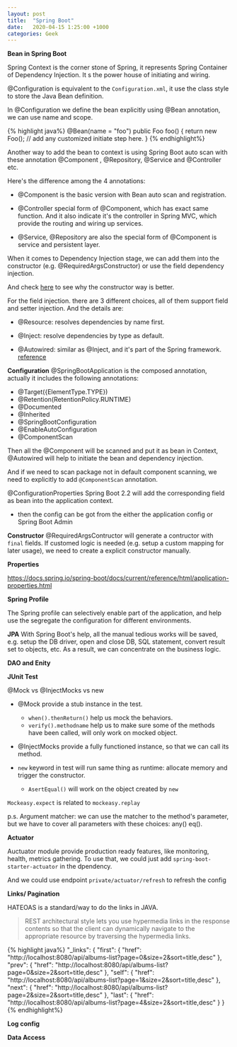 ```yaml
---
layout: post
title:  "Spring Boot"
date:   2020-04-15 1:25:00 +1000
categories: Geek
---
```


**Bean in Spring Boot**

Spring Context is the corner stone of Spring, it represents Spring Container of Dependency Injection. It
s the power house of initiating and wiring.

@Configuration is equivalent to the `Configuration.xml`, it use the class style to store the Java Bean definition.
  
In @Configuration we define the bean explicitly using @Bean annotation, we can use name and scope.

{% highlight java%}
@Bean(name = "foo")
public Foo foo() {
   return new Foo(); // add any customized initiate step here.
}
{% endhighlight%}

Another way to add the bean to context is using Spring Boot auto scan with these annotation @Component , @Repository, @Service and @Controller etc.

Here's the difference among the 4 annotations:

- @Component is the basic version with Bean auto scan and registration.

- @Controller special form of @Component, which has exact same function. And it also indicate it's the controller in Spring MVC, which provide the routing and wiring up services.

- @Service, @Repository are also the special form of @Component is service and persistent layer.

When it comes to Dependency Injection stage, we can add them into the constructor (e.g. @RequiredArgsConstructor) or use the field dependency injection.

And check [here](https://stackoverflow.com/questions/58064406/how-to-prevent-using-autowired/58067977#58067977) to see why the constructor way is better.

For the field injection. there are 3 different choices, all of them support field and setter injection. And the details  are:

- @Resource: resolves dependencies by name first.

- @Inject: resolve dependencies by type as default.

- @Autowired: similar as @Inject, and it's part of the Spring framework. [reference](https://stackoverflow.com/questions/19414734/understanding-spring-autowired-usage)

**Configuration**
@SpringBootApplication is the composed annotation, actually it includes the following annotations:
- @Target({ElementType.TYPE})
- @Retention(RetentionPolicy.RUNTIME)
- @Documented
- @Inherited
- @SpringBootConfiguration
- @EnableAutoConfiguration
- @ComponentScan

Then all the @Component will be scanned and put it as bean in Context, @Autowired will help to initiate the bean and dependency injection.

And if we need to scan package not in default component scanning, we need to explicitly to add `@ComponentScan` annotation.

@ConfigurationProperties Spring Boot 2.2 will add the corresponding field as bean into the application context.

- then the config can be got from the either the application config or Spring Boot Admin  

**Constructor**
@RequiredArgsContructor will generate a contructor with `final` fields. If customed logic is needed (e.g. setup a custom mapping for later usage), we need to create a explicit constructor manually.

**Properties**

https://docs.spring.io/spring-boot/docs/current/reference/html/application-properties.html

**Spring Profile**

The Spring profile can selectively enable part of the application, and help use the segregate the configuration for different environments.

**JPA**
With Spring Boot's help, all the manual tedious works will be saved, e.g. setup the DB driver, open and close DB, SQL statement, convert result set to objects, etc. As a result, we can concentrate on the business logic.

**DAO and Enity**


**JUnit Test**

@Mock vs @InjectMocks vs new

- @Mock provide a stub instance in the test.
    - `when().thenReturn()` help us mock the behaviors.
    - `verify().methodname` help us to make sure some of the methods have been called, will only work on mocked object.

- @InjectMocks provide a fully functioned instance, so that we can call its method.

- `new` keyword in test will run same thing as runtime: allocate memory and trigger the constructor.
    - `AsertEqual()` will work on the object created by `new` 


`Mockeasy.expect` is related to `mockeasy.replay`

p.s. Argument matcher: we can use the matcher to the method's parameter, but we have to cover all parameters with these choices: any() eq().

**Actuator**

Auctuator module provide production ready features, like monitoring, health, metrics gathering. To use that, we could just add `spring-boot-starter-actuator` in the dpendency.

And we could use endpoint `private/actuator/refresh` to refresh the config

**Links/ Pagination**

HATEOAS is a standard/way to do the links in JAVA.

>REST architectural style lets you use hypermedia links in the response contents so that the client can dynamically navigate to the appropriate resource by traversing the hypermedia links. 

{% highlight java%}
"_links": {
        "first": {
            "href": "http://localhost:8080/api/albums-list?page=0&size=2&sort=title,desc"
        },
        "prev": {
            "href": "http://localhost:8080/api/albums-list?page=0&size=2&sort=title,desc"
        },
        "self": {
            "href": "http://localhost:8080/api/albums-list?page=1&size=2&sort=title,desc"
        },
        "next": {
            "href": "http://localhost:8080/api/albums-list?page=2&size=2&sort=title,desc"
        },
        "last": {
            "href": "http://localhost:8080/api/albums-list?page=4&size=2&sort=title,desc"
        }
    }
{% endhighlight%}

**Log config**

**Data Access**

